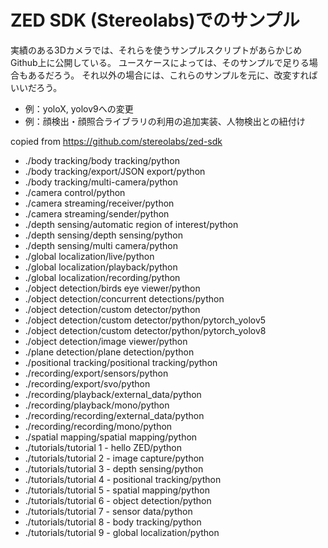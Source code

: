 # ZED SDK (Stereolabs)でのサンプル

実績のある3Dカメラでは、それらを使うサンプルスクリプトがあらかじめGithub上に公開している。
ユースケースによっては、そのサンプルで足りる場合もあるだろう。
それ以外の場合には、これらのサンプルを元に、改変すればいいだろう。
- 例：yoloX, yolov9への変更
- 例：顔検出・顔照合ライブラリの利用の追加実装、人物検出との紐付け

copied from 
https://github.com/stereolabs/zed-sdk

- ./body tracking/body tracking/python
- ./body tracking/export/JSON export/python
- ./body tracking/multi-camera/python
- ./camera control/python
- ./camera streaming/receiver/python
- ./camera streaming/sender/python
- ./depth sensing/automatic region of interest/python
- ./depth sensing/depth sensing/python
- ./depth sensing/multi camera/python
- ./global localization/live/python
- ./global localization/playback/python
- ./global localization/recording/python
- ./object detection/birds eye viewer/python
- ./object detection/concurrent detections/python
- ./object detection/custom detector/python
- ./object detection/custom detector/python/pytorch_yolov5
- ./object detection/custom detector/python/pytorch_yolov8
- ./object detection/image viewer/python
- ./plane detection/plane detection/python
- ./positional tracking/positional tracking/python
- ./recording/export/sensors/python
- ./recording/export/svo/python
- ./recording/playback/external_data/python
- ./recording/playback/mono/python
- ./recording/recording/external_data/python
- ./recording/recording/mono/python
- ./spatial mapping/spatial mapping/python
- ./tutorials/tutorial 1 - hello ZED/python
- ./tutorials/tutorial 2 - image capture/python
- ./tutorials/tutorial 3 - depth sensing/python
- ./tutorials/tutorial 4 - positional tracking/python
- ./tutorials/tutorial 5 - spatial mapping/python
- ./tutorials/tutorial 6 - object detection/python
- ./tutorials/tutorial 7 - sensor data/python
- ./tutorials/tutorial 8 - body tracking/python
- ./tutorials/tutorial 9 - global localization/python

